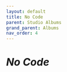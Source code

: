 ```yaml
---
layout: default
title: No Code
parent: Studio Albums
grand_parent: Albums
nav_order: 4
---
```


# *No Code*